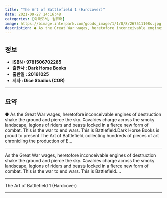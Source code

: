 ```yaml
---
title: "The Art of Battlefield 1 (Hardcover)"
date: 2021-09-27 14:16:48
categories: [외국도서, 컴퓨터]
image: https://bimage.interpark.com/goods_image/1/1/0/8/267511108s.jpg
description: ● As the Great War wages, heretofore inconceivable engines of destruction shake the ground and pierce the sky. Cavalries charge across the smoky landscape, leg
---
```


## **정보**

- **ISBN : 9781506702285**
- **출판사 : Dark Horse Books**
- **출판일 : 20161025**
- **저자 : Dice Studios (COR)**

------



## **요약**

●  As the Great War wages, heretofore inconceivable engines of destruction shake the ground and pierce the sky. Cavalries charge across the smoky landscape, legions of riders and beasts locked in a fierce new form of combat. This is the war to end wars. This is Battlefield.Dark Horse Books is proud to present The Art of Battlefield, collecting hundreds of pieces of art chronicling the production of E...

------

As the Great War wages, heretofore inconceivable engines of destruction shake the ground and pierce the sky. Cavalries charge across the smoky landscape, legions of riders and beasts locked in a fierce new form of combat. This is the war to end wars. This is Battlefield.... 

------


The Art of Battlefield 1 (Hardcover) 

------


